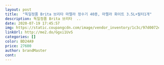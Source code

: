 ```yaml
---
layout: post 
title:  "독일정품 Brita 브리타 마렐라 정수기 40종, 마렐라 화이트 3.5L+필터1개" 
description: 독일정품 Brita 브리타  ..
date: 2020-07-19 17:45:57 
img: https://static.coupangcdn.com/image/vendor_inventory/1c3c/97d0072e3309e279152541518656be9edd57ad7f35652124a93597271eab.jpg 
linkUrl: http://me2.do/Ggxi1UvS 
categories: [] 
color: BD24A9 
price: 27600 
author: brandMaster 
cont:  
---
```

 